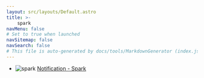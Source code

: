 ```yaml
---
layout: src/layouts/Default.astro
title: >-
    spark
navMenu: false
# Set to true when launched
navSitemap: false
navSearch: false
# This file is auto-generated by docs/tools/MarkdownGenerator (index.js)
---
```


<ul>

<li>

![spark](https://i.octopus.com/library/step-templates/spark.png) [Notification - Spark](/integrations/spark/notification-spark)

</li>
        
</ul>
